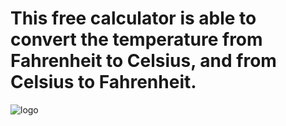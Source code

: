 <h1>This free calculator is able to convert the temperature from Fahrenheit to Celsius, and from Celsius to Fahrenheit. </h1>

![logo]()
